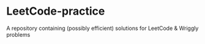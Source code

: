 # LeetCode-practice
A repository containing (possibly efficient) solutions for LeetCode &amp; Wriggly problems
